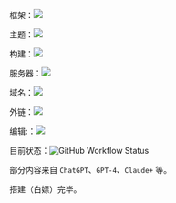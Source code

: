 框架：![ ](https://img.shields.io/badge/-mkdocs-green)

主题：![ ](https://img.shields.io/docker/v/squidfunk/mkdocs-material?label=Material)

<!-- 环境：![ ](https://img.shields.io/badge/-CodeSpaces-yellowgreen) -->

构建：![ ](https://img.shields.io/badge/-GitHub%20Actions-blue)

服务器：![ ](https://img.shields.io/badge/-Vercel-blue)

域名：![ ](https://img.shields.io/badge/Freenom-free-red)

外链：![ ](https://img.shields.io/badge/-SMMS-yellowgreen)

编辑:：![ ](https://img.shields.io/badge/-VS%20Code-orange)

目前状态：![GitHub Workflow Status](https://img.shields.io/github/actions/workflow/status/dingeral/doc-note/ci.yml)

部分内容来自 `ChatGPT`、`GPT-4`、`Claude+` 等。

搭建（白嫖）完毕。

